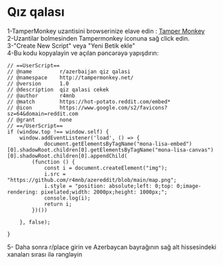 # Qız qalası
1-TamperMonkey uzantisini browserinize elave edin : [Tamper Monkey](https://chrome.google.com/webstore/detail/tampermonkey/dhdgffkkebhmkfjojejmpbldmpobfkfo?hl=en) <br />
2-Uzantilar bolmesinden Tampermonkey iconuna sağ click edin. <br />
3-"Create New Script" veya "Yeni Betik ekle" <br />
4-Bu kodu kopyalayin ve açılan pəncərəyə yapışdırın: <br />
```
// ==UserScript==
// @name         r/azerbaijan qiz qalasi
// @namespace    http://tampermonkey.net/
// @version      1.0
// @description  qiz qalasi cekek
// @author       r4mnb
// @match        https://hot-potato.reddit.com/embed*
// @icon         https://www.google.com/s2/favicons?sz=64&domain=reddit.com
// @grant        none
// ==/UserScript==
if (window.top !== window.self) {
    window.addEventListener('load', () => {
            document.getElementsByTagName("mona-lisa-embed")[0].shadowRoot.children[0].getElementsByTagName("mona-lisa-canvas")[0].shadowRoot.children[0].appendChild(
        (function () {
            const i = document.createElement("img");
            i.src = "https://github.com/r4mnb/azereddit/blob/main/map.png";
            i.style = "position: absolute;left: 0;top: 0;image-rendering: pixelated;width: 2000px;height: 1000px;";
            console.log(i);
            return i;
        })())

    }, false);

}
```
5- Daha sonra r/place girin ve Azerbaycan bayrağının sağ alt hissesindeki xanaları sırası ilə rəngləyin

